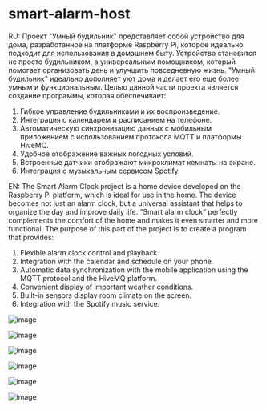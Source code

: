 # smart-alarm-host
RU:
Проект "Умный будильник" представляет собой устройство для дома, разработанное на платформе Raspberry Pi, которое идеально подходит для использования в домашнем быту. 
Устройство становится не просто будильником, а универсальным помощником, который помогает организовать день и улучшить повседневную жизнь. 
"Умный будильник" идеально дополняет уют дома и делает его еще более умным и функциональным.
Целью данной части проекта является создание программы, которая обеспечивает:
  1.	Гибкое управление будильниками и их воспроизведение.
  2.  Интеграция с календарем и расписанием на телефоне.
  3.	Автоматическую синхронизацию данных с мобильным приложением с использованием протокола MQTT и платформы HiveMQ.
  4.  Удобное отображение важных погодных условий.
  5.  Встроенные датчики отображают микроклимат комнаты на экране.
  6.  Интеграция с музыкальным сервисом Spotify.

EN:
The Smart Alarm Clock project is a home device developed on the Raspberry Pi platform, which is ideal for use in the home. 
The device becomes not just an alarm clock, but a universal assistant that helps to organize the day and improve daily life. 
“Smart alarm clock” perfectly complements the comfort of the home and makes it even smarter and more functional.
The purpose of this part of the project is to create a program that provides:
  1.	Flexible alarm clock control and playback.
  2.  Integration with the calendar and schedule on your phone.
  3.  Automatic data synchronization with the mobile application using the MQTT protocol and the HiveMQ platform.
  4.  Convenient display of important weather conditions.
  5.  Built-in sensors display room climate on the screen.
  6.  Integration with the Spotify music service.

![image](https://github.com/user-attachments/assets/2f554046-9502-47e8-aa2f-461b7c2d9f68)


![image](https://github.com/user-attachments/assets/c23164f8-b493-4198-a995-ea1815b9a8ad)


![image](https://github.com/user-attachments/assets/172a924c-269d-400a-90d0-7093ef86603f)


![image](https://github.com/user-attachments/assets/b3867eef-5290-4c08-9d32-fe74aa761262)


![image](https://github.com/user-attachments/assets/f4c05de6-556b-4fa7-a5a4-207b00132b4a)


![image](https://github.com/user-attachments/assets/3675c417-9e1f-4478-9651-31ccafbc0c95)





